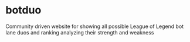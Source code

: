 # botduo
Community driven website for showing all possible League of Legend bot lane duos and ranking analyzing their strength and weakness
